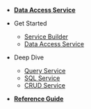 <!-- docs/_sidebar.md -->
- [**Data Access Service**](/#data-access-service)

- Get Started
    - [Service Builder](/GetStarted/getStartedWithServiceBuilder.md "Get Started with Service Builder")
    - [Data Access Service](/GetStarted/getStartedWithDataAccessService.md#Getting-Started-with-Data-Access-Services  "Get Started with Data Access Service")

- Deep Dive
    - [Query Service](/DeepDive/DeepDive-QueryService.md)
    - [SQL Service](/DeepDive/DeepDive-SQLService.md)
    - [CRUD Service](/DeepDive/DeepDive-CRUDService.md)


- [**Reference Guide**](/guide/guide.md)

